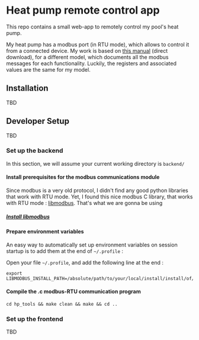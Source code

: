 # Heat pump remote control app

This repo contains a small web-app to remotely control my pool's heat pump.

My heat pump has a modbus port (in RTU mode), which allows to control it from a connected device.
My work is based on [this manual](https://gestor-doc-s3.s3.eu-west-1.amazonaws.com/documents/category/MAN10_54068-MB_ASTRALPOOLHEAT%20II%20-%20MODBUS_AP_v02_2015-.pdf) (direct download),
for a different model, which documents all the modbus messages for each functionality.
Luckily, the registers and associated values are the same for my model.


## Installation

TBD

## Developer Setup

TBD
 
### Set up the backend

In this section, we will assume your current working directory is ``backend/``

#### Install prerequisites for the modbus communications module
Since modbus is a very old protocol, I didn't find any good python libraries that work with RTU mode.
Yet, I found this nice modbus C library, that works with RTU mode : [libmodbus](https://github.com/stephane/libmodbus/). That's what we are gonna be using

##### [Install libmodbus](https://github.com/stephane/libmodbus/#installation)

#### Prepare environment variables

An easy way to automatically set up environment variables on session startup is to add them at the end of `~/.profile` :

Open your file `~/.profile`, and add the following line at the end :

```
export LIBMODBUS_INSTALL_PATH=/absolute/path/to/your/local/install/install/of/libmodbus/
```

#### Compile the .c modbus-RTU communication program

```
cd hp_tools && make clean && make && cd ..
```



### Set up the frontend

TBD

